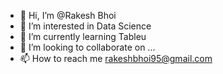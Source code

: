 - 👋 Hi, I’m @Rakesh Bhoi
- 👀 I’m interested in Data Science
- 🌱 I’m currently learning Tableu
- 💞️ I’m looking to collaborate on ...
- 📫 How to reach me rakeshbhoi95@gmail.com

<!---
RakeshRBhoi/RakeshRBhoi is a ✨ special ✨ repository because its `README.md` (this file) appears on your GitHub profile.
You can click the Preview link to take a look at your changes.
--->
